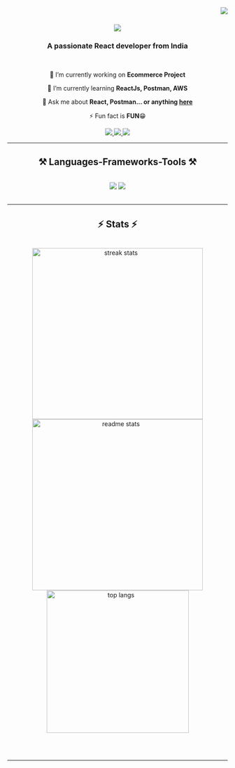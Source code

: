 <img align="right" src="https://visitor-badge.laobi.icu/badge?page_id=Iam-Divyesh.Iam-Divyesh" />

<h1 align="center">
    <img src="https://readme-typing-svg.herokuapp.com/?font=Righteous&size=35&center=true&vCenter=true&width=500&height=70&duration=4000&lines=Hi+There!+👋;+I'm+Divyesh+Sarvaiya!;" />
</h1>

<h3 align="center">A passionate React developer from India</h3>

<br/>

<div align="center">
 
 🔭 I’m currently working on **Ecommerce Project**
 
 🌱 I’m currently learning **ReactJs, Postman, AWS**

💬 Ask me about **React, Postman... or anything [here](https://github.com/Iam-Divyesh/Iam-Divyesh/issues)**

⚡ Fun fact is **FUN**😁

 </div>
 
<div align="center"> 
  <a href="mailto:divyeshsarvaiya2@gmail.com">
    <img src="https://img.shields.io/badge/Gmail-333333?style=for-the-badge&logo=gmail&logoColor=red" />
  </a>
  <a href="https://www.linkedin.com/in/divyeshsarvaiya/" target="_blank">
    <img src="https://img.shields.io/badge/LinkedIn-0077B5?style=for-the-badge&logo=linkedin&logoColor=white" target="_blank" />
  </a>
  <a href="https://st.depositphotos.com/1106005/3146/i/450/depositphotos_31468817-stock-photo-coming-soon-sign.jpg" target="_blank">
     <img src="https://img.shields.io/badge/Portfolio-FF5722?style=for-the-badge&logo=todoist&logoColor=white" target="_blank" /> <!-- sqlite, safari, google-chrome are other good icon options -->
  </a>
</div>

 <hr/>
 
<h2 align="center">⚒️ Languages-Frameworks-Tools ⚒️</h2>
<br/>
<div align="center">
    <img src="https://skillicons.dev/icons?i=react,bootstrap,html,css,vscode,github,figma,tailwind,git" />
    <img src="https://skillicons.dev/icons?i=nodejs,javascript,c,java,nextjs,mysql,postman,scss" /><br>
</div>

<br/>

<hr/>

<h2 align="center">⚡ Stats ⚡</h2>

<br>
<div align=center>
  <img width=390 src="https://github-readme-streak-stats-salesp07.vercel.app/?user=Iam-Divyesh&count_private=true&theme=react&border_radius=10" alt="streak stats"/>
  <img width=390 src="https://github-readme-stats-salesp07.vercel.app/api?username=Iam-Divyesh&count_private=true&show_icons=true&theme=react&rank_icon=github&border_radius=10" alt="readme stats" />
  <br/>
  <img width=325 align="center" src="https://github-readme-stats-salesp07.vercel.app/api/top-langs/?username=Iam-Divyesh&hide=HTML&langs_count=8&layout=compact&theme=react&border_radius=10&size_weight=0.5&count_weight=0.5&exclude_repo=github-readme-stats" alt="top langs" />
</div>

<br/><br/>

<hr/>

<br/>



<br/>
